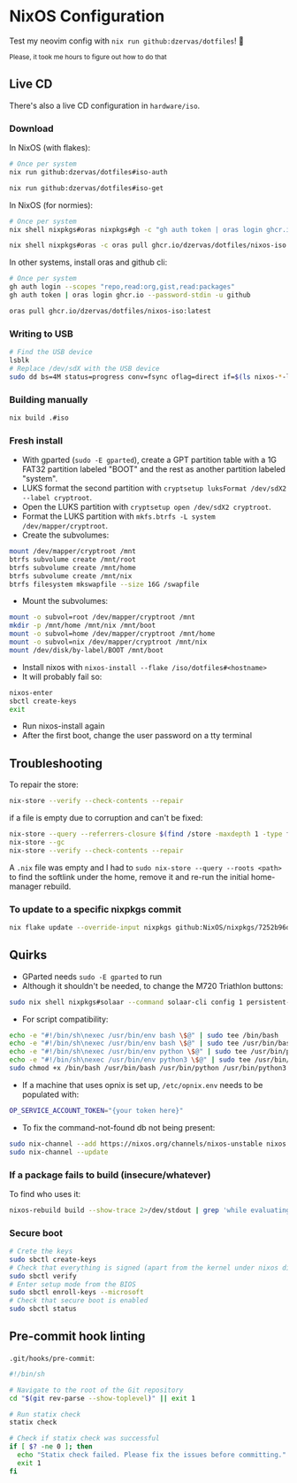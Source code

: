 # NixOS Configuration

Test my neovim config with `nix run github:dzervas/dotfiles`! :tada:

<sub>Please, it took me hours to figure out how to do that</sub>

## Live CD

There's also a live CD configuration in `hardware/iso`.

### Download

In NixOS (with flakes):
```bash
# Once per system
nix run github:dzervas/dotfiles#iso-auth

nix run github:dzervas/dotfiles#iso-get
```

In NixOS (for normies):

```bash
# Once per system
nix shell nixpkgs#oras nixpkgs#gh -c "gh auth token | oras login ghcr.io --password-stdin -u github"

nix shell nixpkgs#oras -c oras pull ghcr.io/dzervas/dotfiles/nixos-iso:latest
```

In other systems, install oras and github cli:

```bash
# Once per system
gh auth login --scopes "repo,read:org,gist,read:packages"
gh auth token | oras login ghcr.io --password-stdin -u github

oras pull ghcr.io/dzervas/dotfiles/nixos-iso:latest
```

### Writing to USB

```bash
# Find the USB device
lsblk
# Replace /dev/sdX with the USB device
sudo dd bs=4M status=progress conv=fsync oflag=direct if=$(ls nixos-*-linux.iso) of=/dev/sdX
```

### Building manually

```bash
nix build .#iso
```

### Fresh install

- With gparted (`sudo -E gparted`), create a GPT partition table with a 1G FAT32 partition labeled "BOOT" and the rest as another partition labeled "system".
- LUKS format the second partition with `cryptsetup luksFormat /dev/sdX2 --label cryptroot`.
- Open the LUKS partition with `cryptsetup open /dev/sdX2 cryptroot`.
- Format the LUKS partition with `mkfs.btrfs -L system /dev/mapper/cryptroot`.
- Create the subvolumes:

```bash
mount /dev/mapper/cryptroot /mnt
btrfs subvolume create /mnt/root
btrfs subvolume create /mnt/home
btrfs subvolume create /mnt/nix
btrfs filesystem mkswapfile --size 16G /swapfile
```

- Mount the subvolumes:

```bash
mount -o subvol=root /dev/mapper/cryptroot /mnt
mkdir -p /mnt/home /mnt/nix /mnt/boot
mount -o subvol=home /dev/mapper/cryptroot /mnt/home
mount -o subvol=nix /dev/mapper/cryptroot /mnt/nix
mount /dev/disk/by-label/BOOT /mnt/boot
```

- Install nixos with `nixos-install --flake /iso/dotfiles#<hostname>`
- It will probably fail so:

```bash
nixos-enter
sbctl create-keys
exit
```

- Run nixos-install again
- After the first boot, change the user password on a tty terminal

## Troubleshooting

To repair the store:

```bash
nix-store --verify --check-contents --repair
```

if a file is empty due to corruption and can't be fixed:

```bash
nix-store --query --referrers-closure $(find /store -maxdepth 1 -type f -name '*.drv' -size 0) | xargs nix-store --delete --ignore-liveness
nix-store --gc
nix-store --verify --check-contents --repair
```

A `.nix` file was empty and I had to `sudo nix-store --query --roots <path>`
to find the softlink under the home, remove it and re-run the initial home-manager
rebuild.

### To update to a specific nixpkgs commit

```bash
nix flake update --override-input nixpkgs github:NixOS/nixpkgs/7252b96d60dc2ccf3971e436811cfce42b258669
```

## Quirks

- GParted needs `sudo -E gparted` to run
- Although it shouldn't be needed, to change the M720 Triathlon buttons:

```bash
sudo nix shell nixpkgs#solaar --command solaar-cli config 1 persistent-remappable-keys "MultiPlatform Gesture Button" "F14"
```

- For script compatibility:

```bash
echo -e "#!/bin/sh\nexec /usr/bin/env bash \$@" | sudo tee /bin/bash
echo -e "#!/bin/sh\nexec /usr/bin/env bash \$@" | sudo tee /usr/bin/bash
echo -e "#!/bin/sh\nexec /usr/bin/env python \$@" | sudo tee /usr/bin/python
echo -e "#!/bin/sh\nexec /usr/bin/env python3 \$@" | sudo tee /usr/bin/python3
sudo chmod +x /bin/bash /usr/bin/bash /usr/bin/python /usr/bin/python3
```

- If a machine that uses opnix is set up, `/etc/opnix.env` needs to be populated with:

```bash
OP_SERVICE_ACCOUNT_TOKEN="{your token here}"
```

- To fix the command-not-found db not being present:

```bash
sudo nix-channel --add https://nixos.org/channels/nixos-unstable nixos
sudo nix-channel --update
```

### If a package fails to build (insecure/whatever)

To find who uses it:

```bash
nixos-rebuild build --show-trace 2>/dev/stdout | grep 'while evaluating derivation'
```

### Secure boot

```bash
# Crete the keys
sudo sbctl create-keys
# Check that everything is signed (apart from the kernel under nixos dir)
sudo sbctl verify
# Enter setup mode from the BIOS
sudo sbctl enroll-keys --microsoft
# Check that secure boot is enabled
sudo sbctl status
```

## Pre-commit hook linting

`.git/hooks/pre-commit`:

```bash
#!/bin/sh

# Navigate to the root of the Git repository
cd "$(git rev-parse --show-toplevel)" || exit 1

# Run statix check
statix check

# Check if statix check was successful
if [ $? -ne 0 ]; then
  echo "Statix check failed. Please fix the issues before committing."
  exit 1
fi
```
